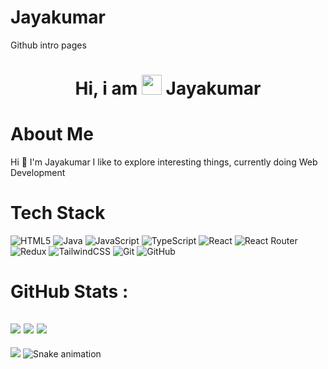 # Jayakumar
Github intro pages
<div align="center"><h1> Hi, i am <img src="https://raw.githubusercontent.com/TheDudeThatCode/TheDudeThatCode/master/Assets/Hi.gif" width="32px"/> Jayakumar </h1> </div>

# About Me
Hi 👋 I'm Jayakumar I like to explore interesting things, currently doing Web Development


# Tech Stack
![HTML5](https://img.shields.io/badge/html5-%23E34F26.svg?style=for-the-badge&logo=html5&logoColor=white)
![Java](https://img.shields.io/badge/java-%23ED8B00.svg?style=for-the-badge&logo=java&logoColor=white)
![JavaScript](https://img.shields.io/badge/javascript-%23323330.svg?style=for-the-badge&logo=javascript&logoColor=%23F7DF1E)
![TypeScript](https://img.shields.io/badge/typescript-%23007ACC.svg?style=for-the-badge&logo=typescript&logoColor=white)
![React](https://img.shields.io/badge/react-%2320232a.svg?style=for-the-badge&logo=react&logoColor=%2361DAFB)
![React Router](https://img.shields.io/badge/React_Router-CA4245?style=for-the-badge&logo=react-router&logoColor=white)
![Redux](https://img.shields.io/badge/redux-%23593d88.svg?style=for-the-badge&logo=redux&logoColor=white)
![TailwindCSS](https://img.shields.io/badge/tailwindcss-%2338B2AC.svg?style=for-the-badge&logo=tailwind-css&logoColor=white)
![Git](https://img.shields.io/badge/git-%23F05033.svg?style=for-the-badge&logo=git&logoColor=white)
![GitHub](https://img.shields.io/badge/github-%23121011.svg?style=for-the-badge&logo=github&logoColor=white)

# GitHub Stats :
![](https://github-readme-stats.vercel.app/api?username=Jayakumar03&hide_border=false&include_all_commits=false&count_private=false)
![](https://github-readme-streak-stats.herokuapp.com/?user=Jayakumar03&hide_border=false)
![](https://github-readme-stats.vercel.app/api/top-langs/?username=Jayakumar03&hide_border=false&include_all_commits=false&count_private=false&layout=compact)
---
[![](https://visitcount.itsvg.in/api?id=Jayakumar03&icon=0&color=0)](https://visitcount.itsvg.in)
![Snake animation](https://github.com/{{your_username}}/{{your_username}}/blob/output/github-contribution-grid-snake.svg)
<!-- made using https://prm.pushkaryadav.in -->
